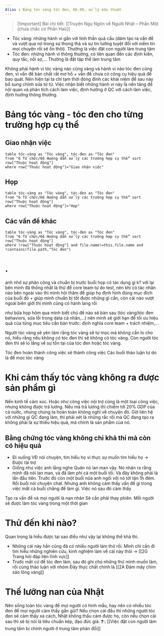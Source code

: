 ```yaml
---
Alias : Bảng tóc vàng tóc đen, 66.00, xử lý mâu thuẫn
---
```


> [!important] Bài chi tiết: [[Truyện Ngụ Ngôn về Người Nhật – Phần Một (chưa chắc có Phần Hai)]]

- Tóc vàng: những hành vi gần với tinh thần quả cầu (dám tạo ra vấn đề và vượt qua nó trong sự thong thả và sự tin tưởng tuyệt đối với niềm tin mọi chuyện rồi sẽ ổn thôi). Thường là việc đặt con người làm trung tâm
- Tóc đen: những hành vi thông thường, có liên quan đến các định kiến, quy tắc, nỗi sợ,... Thường là đặt tập thể làm trung tâm

Không phải hành vi tóc vàng nào cũng vàng và hành vi nào tóc đen cũng đen, vì vấn đề bản chất rất mơ hồ + vấn đề chưa có công cụ hiệu quả để bao quát. Nên hiện tại ta chỉ tạm thời đóng đinh các khái niệm để sau này bổ sung chỉnh sửa từ từ. Việc nhận biết những hành vi này là nền tảng để nội quan và phân tích cách làm việc, định hướng ở QC với cách làm việc, định hướng thông thường.
# Bảng tóc vàng - tóc đen cho từng trường hợp cụ thể
## Giao nhận việc
```dataview
table tóc-vàng as "Tóc vàng", tóc-đen as "Tóc đen"
from "6 Tổ chức/66 Hướng dẫn xử lý các trường hợp cụ thể" sort row["Thuộc hoạt động"]
where row["Thuộc hoạt động"]="Giao nhận việc" 
```
## Họp
```dataview
table tóc-vàng as "Tóc vàng", tóc-đen as "Tóc đen"
from "6 Tổ chức/66 Hướng dẫn xử lý các trường hợp cụ thể" sort row["Thuộc hoạt động"]
where row["Thuộc hoạt động"]="Họp" 
```
## Các vấn đề khác
```dataview
table tóc-vàng as "Tóc vàng", tóc-đen as "Tóc đen"
from "6 Tổ chức/66 Hướng dẫn xử lý các trường hợp cụ thể" sort row["Thuộc hoạt động"]
where !row["Thuộc hoạt động"] and file.name!=this.file.name and !contains(file.path,"Tóc đen")
```

# .
anh nhớ sự phân công và chuẩn bị trước buổi họp có tác dụng gì k? với lại bên mình đã thống nhất là thử để core team tự do test, nên khi có tác nhân nào bên ngoài vào thì mình hỏi thăm để giúp họ định hình đúng mục đích của buổi đó + giúp mình chuẩn bị tốt được những gì cần, còn cái nào vượt ngoài biên giới thì mình cũng có hành lang rồi

như bữa họp hôm qua mình biết chủ đề nào sẽ bàn sau (tóc vàng/tóc đen behaviors, sửa lỗi trong data cá nhân,...) nên mình sẽ giới hạn để tối ưu hiệu quả của từng mục tiêu cần bàn trước: định nghĩa core team + trách nhiệm,...


Người tóc vàng sẽ yên tâm rằng tóc vàng sẽ tự mọc mà không cần lo cho nó, hiểu rằng nếu không có tóc đen thì sẽ không có tóc vàng. Còn người tóc đen thì sẽ lo lắng về sự tồn tại của tóc đen hoặc tóc vàng.

Tóc đen hoàn thành công việc sẽ thành công việc
Các buổi thảo luận tự do là để mọc tóc vàng
# Khi cảm thấy tóc vàng không ra được sản phẩm gì 
Nền kinh tế cảm xúc. Hoặc như công việc nội trợ cũng là một loại công việc, nhưng không được trả lương. Nếu mà trả lương thì chiếm tới 20% GDP của cả nước, nhưng chúng ta hoàn toàn không nghĩ về chuyện đó. Giờ liên hệ với những gì QC đang làm, thì phải xét là những rắc rối mà QC đang tạo ra không phải là sự thiếu hiệu quả, mà chính là sản phẩm của nó.

## Bằng chứng tóc vàng không chỉ khả thi mà còn có hiệu quả
- Đi xuống VĐ nói chuyện, tìm hiểu họ vì thực sự muốn tìm hiểu họ → Được tài trợ
- Giống như việc anh lắng nghe Quân nó lan man vậy. Nó nhận ra rằng mình đã nói lan man, và đã làm phí cả một buổi tối. Và đây không phải là lần đầu tiên. Trước đó còn một buổi nữa anh ngồi với nó tới tận 1h đêm. Rồi buổi nói chuyện chat. Nhưng anh không cảm thấy vấn đề gì trong việc mất cả buổi chẳng để làm gì. Việc nó sau đó cảm thấy 

Tạo ra vấn đề và mọi người là nạn nhân
Sẽ cần phải thay phiên. Mỗi người sẽ được làm tóc vàng trong một thời gian

# Thử đến khi nào?
Quan trọng là hiểu được tại sao điều như vậy lại không thể khả thi. 
- Những cái này hẳn cũng đã có nhiều người làm thử rồi. Mình chỉ cần đi tìm hiểu những nghiên cứu, kinh nghiệm làm về cái này thôi → [[2G Trang hỏi đáp liên lĩnh vực]]
- Trước mắt cứ để tóc đen làm, sau đó ghi chú những thứ mình muốn làm, rồi cùng thảo luận với nhóm
Đây thực chất chính là [[2A Đám mây chim sáo lông vàng]]
# Thế lưỡng nan của Nhật
Nên sống toàn tóc vàng để mọi người có hình mẫu, hay nên có nhiều tóc đen để mọi người cảm thấy gần gũi? Nếu chọn cái đầu thì những người tóc đen sẽ cảm thấy xa cách, Nhật không thấu cảm được họ, còn nếu chọn cái sau thì sẽ bị nói là tiêu chuẩn kép, đạo đức giả.
❓:: [[Việc đặt con người làm trung tâm bị chính người ở trung tâm phản đối]]
